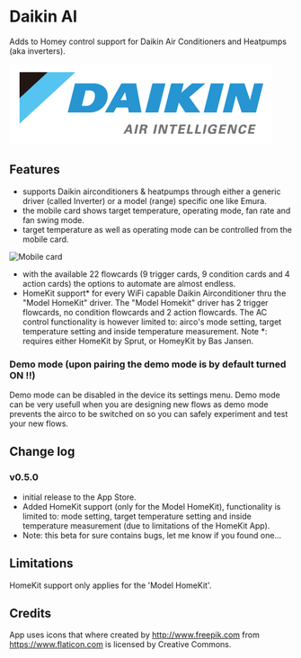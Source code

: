 # Daikin AI
Adds to Homey control support for Daikin Air Conditioners and Heatpumps (aka inverters).

![Daikin logo](https://github.com/PeterEIER/nl.climate.daikin/raw/development/assets/images/Daikin-logo-wide.png)

## Features
- supports Daikin airconditioners & heatpumps through either a generic driver (called Inverter) or a model (range) specific one like Emura.
- the mobile card shows target temperature, operating mode, fan rate and fan swing mode.
- target temperature as well as operating mode can be controlled from the mobile card.

![Mobile card](https://github.com/PeterEIER/nl.climate.daikin/raw/development/assets/images/mobilecard.png)

- with the available 22 flowcards (9 trigger cards, 9 condition cards and 4 action cards) the options to automate are almost endless.
- HomeKit support* for every WiFi capable Daikin Airconditioner thru the "Model HomeKit" driver. The "Model Homekit" driver has 2 trigger flowcards, no condition flowcards and 2 action flowcards. The AC control functionality is however limited to: airco's mode setting, target temperature setting and inside temperature measurement.
  Note *: requires either HomeKit by Sprut, or HomeyKit by Bas Jansen. 


### Demo mode (upon pairing the demo mode is by default turned ON !!)
Demo mode can be disabled in the device its settings menu. Demo mode can be very usefull when you are designing new flows as demo mode prevents the airco to be switched on so you can safely experiment and test your new flows.

## Change log
### v0.5.0
- initial release to the App Store.
- Added HomeKit support (only for the Model HomeKit), functionality is limited to: mode setting, target temperature setting and inside temperature measurement (due to limitations of the HomeKit App).
- Note: this beta for sure contains bugs, let me know if you found one...

## Limitations
HomeKit support only applies for the 'Model HomeKit'.

## Credits
App uses icons that where created by http://www.freepik.com from https://www.flaticon.com is licensed by Creative Commons.